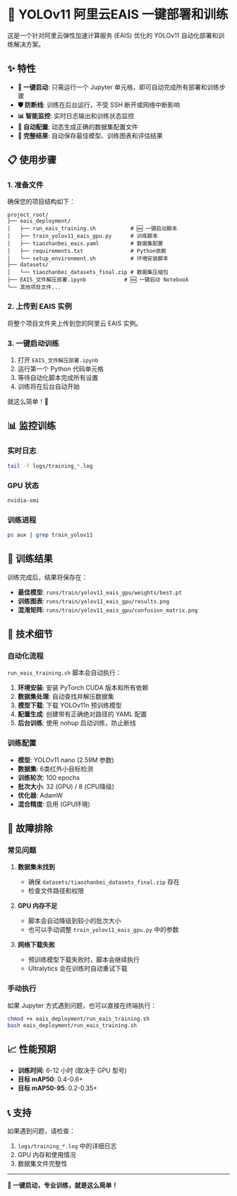 # 🚀 YOLOv11 阿里云EAIS 一键部署和训练

这是一个针对阿里云弹性加速计算服务 (EAIS) 优化的 YOLOv11 自动化部署和训练解决方案。

## ✨ 特性

- **🎯 一键启动**: 只需运行一个 Jupyter 单元格，即可自动完成所有部署和训练步骤
- **🛡️ 防断线**: 训练在后台运行，不受 SSH 断开或网络中断影响
- **📊 智能监控**: 实时日志输出和训练状态监控
- **🔧 自动配置**: 动态生成正确的数据集配置文件
- **💾 完整结果**: 自动保存最佳模型、训练图表和评估结果

## 📋 使用步骤

### 1. 准备文件

确保您的项目结构如下：
```
project_root/
├── eais_deployment/
│   ├── run_eais_training.sh           # 🆕 一键启动脚本
│   ├── train_yolov11_eais_gpu.py      # 训练脚本
│   ├── tiaozhanbei_eais.yaml          # 数据集配置
│   ├── requirements.txt               # Python依赖
│   └── setup_environment.sh           # 环境安装脚本
├── datasets/
│   └── tiaozhanbei_datasets_final.zip # 数据集压缩包
├── EAIS_文件解压部署.ipynb            # 🆕 一键启动 Notebook
└── 其他项目文件...
```

### 2. 上传到 EAIS 实例

将整个项目文件夹上传到您的阿里云 EAIS 实例。

### 3. 一键启动训练

1. 打开 `EAIS_文件解压部署.ipynb`
2. 运行第一个 Python 代码单元格
3. 等待自动化脚本完成所有设置
4. 训练将在后台自动开始

就这么简单！🎉

## 📊 监控训练

### 实时日志
```bash
tail -f logs/training_*.log
```

### GPU 状态
```bash
nvidia-smi
```

### 训练进程
```bash
ps aux | grep train_yolov11
```

## 📁 训练结果

训练完成后，结果将保存在：
- **最佳模型**: `runs/train/yolov11_eais_gpu/weights/best.pt`
- **训练图表**: `runs/train/yolov11_eais_gpu/results.png`
- **混淆矩阵**: `runs/train/yolov11_eais_gpu/confusion_matrix.png`

## 🔧 技术细节

### 自动化流程

`run_eais_training.sh` 脚本会自动执行：

1. **环境安装**: 安装 PyTorch CUDA 版本和所有依赖
2. **数据集处理**: 自动查找并解压数据集
3. **模型下载**: 下载 YOLOv11n 预训练模型
4. **配置生成**: 创建带有正确绝对路径的 YAML 配置
5. **后台训练**: 使用 nohup 启动训练，防止断线

### 训练配置

- **模型**: YOLOv11 nano (2.59M 参数)
- **数据集**: 6类红外小目标检测
- **训练轮次**: 100 epochs
- **批次大小**: 32 (GPU) / 8 (CPU降级)
- **优化器**: AdamW
- **混合精度**: 启用 (GPU环境)

## 🚨 故障排除

### 常见问题

1. **数据集未找到**
   - 确保 `datasets/tiaozhanbei_datasets_final.zip` 存在
   - 检查文件路径和权限

2. **GPU 内存不足**
   - 脚本会自动降级到较小的批次大小
   - 也可以手动调整 `train_yolov11_eais_gpu.py` 中的参数

3. **网络下载失败**
   - 预训练模型下载失败时，脚本会继续执行
   - Ultralytics 会在训练时自动重试下载

### 手动执行

如果 Jupyter 方式遇到问题，也可以直接在终端执行：
```bash
chmod +x eais_deployment/run_eais_training.sh
bash eais_deployment/run_eais_training.sh
```

## 📈 性能预期

- **训练时间**: 6-12 小时 (取决于 GPU 型号)
- **目标 mAP50**: 0.4-0.6+
- **目标 mAP50-95**: 0.2-0.35+

## 📞 支持

如果遇到问题，请检查：
1. `logs/training_*.log` 中的详细日志
2. GPU 内存和使用情况
3. 数据集文件完整性

---

**🎯 一键启动，专业训练，就是这么简单！**

